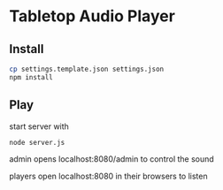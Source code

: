 Tabletop Audio Player
======

Install
------
```bash
cp settings.template.json settings.json
npm install
```

Play
------
start server with
```bash
node server.js
```

admin opens localhost:8080/admin to control the sound

players open localhost:8080 in their browsers to listen